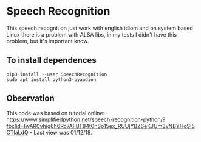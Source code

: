 # Speech Recognition 

This speech recognition just work with english idiom and on system based Linux there is a problem with ALSA libs, in my tests I didn't have this problem, but it's important know.

## To install dependences
```console
pip3 install --user SpeechRecognition
sudo apt install python3-pyaudion
``` 

## Observation

This code was based on tutorial online: https://www.simplifiedpython.net/speech-recognition-python/?fbclid=IwAR0vhig6h6Rc7AFBT84t0nSo15ex_RUUjYBZ6eKJUm3vNBYHoSI5CTlaLdQ - Last view was 01/12/18.
